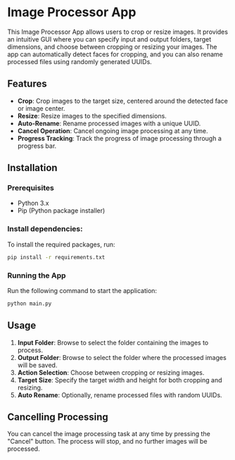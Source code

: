 # Image Processor App

This Image Processor App allows users to crop or resize images. It provides an intuitive GUI where you can specify input and output folders, target dimensions, and choose between cropping or resizing your images. The app can automatically detect faces for cropping, and you can also rename processed files using randomly generated UUIDs.

## Features
- **Crop**: Crop images to the target size, centered around the detected face or image center.
- **Resize**: Resize images to the specified dimensions.
- **Auto-Rename**: Rename processed images with a unique UUID.
- **Cancel Operation**: Cancel ongoing image processing at any time.
- **Progress Tracking**: Track the progress of image processing through a progress bar.

## Installation
### Prerequisites
- Python 3.x
- Pip (Python package installer)

### Install dependencies:
To install the required packages, run:
```bash
pip install -r requirements.txt
```

### Running the App
Run the following command to start the application:
```bash
python main.py
```

## Usage
1. **Input Folder**: Browse to select the folder containing the images to process.
2. **Output Folder**: Browse to select the folder where the processed images will be saved.
3. **Action Selection**: Choose between cropping or resizing images.
4. **Target Size**: Specify the target width and height for both cropping and resizing.
5. **Auto Rename**: Optionally, rename processed files with random UUIDs.

## Cancelling Processing
You can cancel the image processing task at any time by pressing the "Cancel" button. The process will stop, and no further images will be processed.
